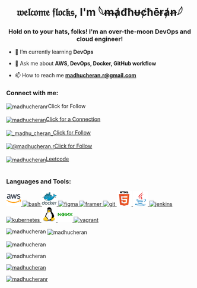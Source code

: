 <h1 align="center">𝔴𝔢𝔩𝔠𝔬𝔪𝔢 𝔣𝔩𝔬𝔠𝔨𝔰, I'm 𓆩ᵯⱥđħᵾȼħēɍⱥꞥ𓆪</h1>
<h3 align="center">Hold on to your hats, folks! I'm an over-the-moon DevOps and cloud engineer!</h3>


- 🌱 I’m currently learning **DevOps**

- 💬 Ask me about **AWS, DevOps, Docker, GitHub workflow**

- 📫 How to reach me **madhucheran.r@gmail.com**

<h3 align="left">Connect with me:</h3>
<p style="text-decoration:none;" align="left">
<a style="text-decoration:none;" href="https://twitter.com/madhucheranr" target="blank"><img align="center" src="https://raw.githubusercontent.com/rahuldkjain/github-profile-readme-generator/master/src/images/icons/Social/twitter.svg" alt="madhucheranr" height="30" width="40" />Click for Follow</a> <br> <br>
<a href="https://linkedin.com/in/madhucheran" target="blank"><img align="center" src="https://raw.githubusercontent.com/rahuldkjain/github-profile-readme-generator/master/src/images/icons/Social/linked-in-alt.svg" alt="madhucheran" height="30" width="40" />Click for a Connection</a><br><br>
<a href="https://instagram.com/_madhu_cheran_" target="blank"><img align="center" src="https://raw.githubusercontent.com/rahuldkjain/github-profile-readme-generator/master/src/images/icons/Social/instagram.svg" alt="_madhu_cheran_" height="30" width="40" />Click for Follow</a><br><br>
<a href="https://medium.com/@madhucheran.r" target="blank"><img align="center" src="https://raw.githubusercontent.com/rahuldkjain/github-profile-readme-generator/master/src/images/icons/Social/medium.svg" alt="@madhucheran.r" height="30" width="40" />Click for Follow</a><br><br>
<a href="https://www.leetcode.com/madhucheran" target="blank"><img align="center" src="https://raw.githubusercontent.com/rahuldkjain/github-profile-readme-generator/master/src/images/icons/Social/leet-code.svg" alt="madhucheran" height="30" width="40" />Leetcode</a><br><br>
</p>

<h3 align="left">Languages and Tools:</h3>
<p align="left"> <a href="https://aws.amazon.com" target="_blank" rel="noreferrer"> <img src="https://raw.githubusercontent.com/devicons/devicon/master/icons/amazonwebservices/amazonwebservices-original-wordmark.svg" alt="aws" width="40" height="40"/> </a> <a href="https://www.gnu.org/software/bash/" target="_blank" rel="noreferrer"> <img src="https://www.vectorlogo.zone/logos/gnu_bash/gnu_bash-icon.svg" alt="bash" width="40" height="40"/> </a> <a href="https://www.docker.com/" target="_blank" rel="noreferrer"> <img src="https://raw.githubusercontent.com/devicons/devicon/master/icons/docker/docker-original-wordmark.svg" alt="docker" width="40" height="40"/> </a> <a href="https://www.figma.com/" target="_blank" rel="noreferrer"> <img src="https://www.vectorlogo.zone/logos/figma/figma-icon.svg" alt="figma" width="40" height="40"/> </a> <a href="https://www.framer.com/" target="_blank" rel="noreferrer"> <img src="https://www.vectorlogo.zone/logos/framer/framer-icon.svg" alt="framer" width="40" height="40"/> </a> <a href="https://git-scm.com/" target="_blank" rel="noreferrer"> <img src="https://www.vectorlogo.zone/logos/git-scm/git-scm-icon.svg" alt="git" width="40" height="40"/> </a> <a href="https://www.w3.org/html/" target="_blank" rel="noreferrer"> <img src="https://raw.githubusercontent.com/devicons/devicon/master/icons/html5/html5-original-wordmark.svg" alt="html5" width="40" height="40"/> </a> <a href="https://www.java.com" target="_blank" rel="noreferrer"> <img src="https://raw.githubusercontent.com/devicons/devicon/master/icons/java/java-original.svg" alt="java" width="40" height="40"/> </a> <a href="https://www.jenkins.io" target="_blank" rel="noreferrer"> <img src="https://www.vectorlogo.zone/logos/jenkins/jenkins-icon.svg" alt="jenkins" width="40" height="40"/> </a> <a href="https://kubernetes.io" target="_blank" rel="noreferrer"> <img src="https://www.vectorlogo.zone/logos/kubernetes/kubernetes-icon.svg" alt="kubernetes" width="40" height="40"/> </a> <a href="https://www.linux.org/" target="_blank" rel="noreferrer"> <img src="https://raw.githubusercontent.com/devicons/devicon/master/icons/linux/linux-original.svg" alt="linux" width="40" height="40"/> </a> <a href="https://www.nginx.com" target="_blank" rel="noreferrer"> <img src="https://raw.githubusercontent.com/devicons/devicon/master/icons/nginx/nginx-original.svg" alt="nginx" width="40" height="40"/> </a> <a href="https://www.vagrantup.com/" target="_blank" rel="noreferrer"> <img src="https://www.vectorlogo.zone/logos/vagrantup/vagrantup-icon.svg" alt="vagrant" width="40" height="40"/> </a> </p>

<p><img align="left" src="https://github-readme-stats.vercel.app/api/top-langs?username=madhucheran&show_icons=true&locale=en&layout=compact" alt="madhucheran" /></p>

<p>&nbsp;<img align="center" src="https://github-readme-stats.vercel.app/api?username=madhucheran&show_icons=true&locale=en" alt="madhucheran" /></p>

<p><img align="center" src="https://github-readme-streak-stats.herokuapp.com/?user=madhucheran&" alt="madhucheran" /></p>

<p align="left"> <img src="https://komarev.com/ghpvc/?username=madhucheran&label=Profile%20views&color=0e75b6&style=flat" alt="madhucheran" /> </p>

<p align="left"> <a href="https://github.com/ryo-ma/github-profile-trophy"><img src="https://github-profile-trophy.vercel.app/?username=madhucheran" alt="madhucheran" /></a> </p>

<p align="left"> <a href="https://twitter.com/madhucheranr" target="blank"><img src="https://img.shields.io/twitter/follow/madhucheranr?logo=twitter&style=for-the-badge" alt="madhucheranr" /></a> </p>
